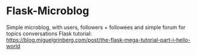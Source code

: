 # Flask-Microblog
Simple microblog, with users, followers + followees and simple forum for topics conversations
Flask tutorial: https://blog.miguelgrinberg.com/post/the-flask-mega-tutorial-part-i-hello-world
